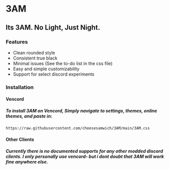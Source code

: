 # 3AM
## Its 3AM. No Light, Just Night.

### Features

- Clean rounded style
- Consistent true black
- Minimal issues (See the to-do list in the css file)
- Easy and simple customizability
- Support for select discord experiments

### Installation

#### Vencord
##### To install 3AM on Vencord, Simply navigate to settings, themes, online themes, and paste in:

```
https://raw.githubusercontent.com/cheesesamwich/3AM/main/3AM.css
```

#### Other Clients
##### Currently there is no documented supports for any other modded discord clients. I only personally use vencord- but i dont doubt that 3AM will work fine anywhere else.
